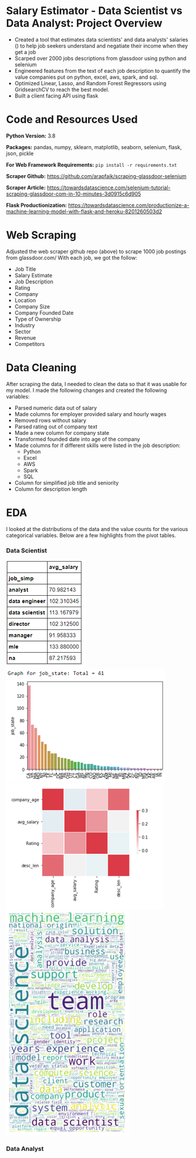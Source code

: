 # Salary Estimator - Data Scientist vs Data Analyst: Project Overview
* Created a tool that estimates data scientists' and data analysts' salaries () to help job seekers understand and negatiate their income when they get a job
* Scarped over 2000 jobs descriptions from glassdoor using python and selenium
* Engineered features from the text of each job description to quantify the value companies put on python, excel, aws, spark, and sql.
* Optimized Linear, Lasso, and Random Forest Regressors using GridsearchCV to reach the best model.
* Built a client facing API using flask



# Code and Resources Used
**Python Version:** 3.8

**Packages:** pandas, numpy, sklearn, matplotlib, seaborn, selenium, flask, json, pickle

**For Web Framework Requirements:** ```pip install -r requirements.txt```

**Scraper Github:** https://github.com/arapfaik/scraping-glassdoor-selenium

**Scraper Article:** https://towardsdatascience.com/selenium-tutorial-scraping-glassdoor-com-in-10-minutes-3d0915c6d905

**Flask Productionization:** https://towardsdatascience.com/productionize-a-machine-learning-model-with-flask-and-heroku-8201260503d2

# Web Scraping
Adjusted the web scraper github repo (above) to scrape 1000 job postings from glassdoor.com/  With each job, we got the follow:
* Job Title
* Salary Estimate
* Job Description
* Rating
* Company
* Location
* Company Size
* Company Founded Date
* Type of Ownership
* Industry
* Sector
* Revenue
* Competitors

# Data Cleaning
After scraping the data, I needed to clean the data so that it was usable for my model.  I made the following changes and created the following variables:
* Parsed numeric data out of salary
* Made columns for employer provided salary and hourly wages
* Removed rows without salary
* Parsed rating out of company text
* Made a new column for company state
* Transformed founded date into age of the company
* Made columns for if different skills were listed in the job description:
  * Python
  * Excel
  * AWS
  * Spark
  * SQL
* Column for simplified job title and seniority
* Column for description length

# EDA
I looked at the distributions of the data and the value counts for the various categorical variables. Below are a few highlights from the pivot tables.

### Data Scientist
![alt text](https://github.com/nelsonhwu/ds_salary_proj/blob/master/Images/Data_Scientist/avg_salary_by_job_simp.png "Avg Salary by Simplified Job Title")
![alt text](https://github.com/nelsonhwu/ds_salary_proj/blob/master/Images/Data_Scientist/graph_for_job_state.png "Number of Jobs by State")
![alt text](https://github.com/nelsonhwu/ds_salary_proj/blob/master/Images/Data_Scientist/corr_heatmap.png "Correlation Heat Map")
![alt text](https://github.com/nelsonhwu/ds_salary_proj/blob/master/Images/Data_Scientist/word_cloud.png "Job Description Word Cloud")

### Data Analyst
